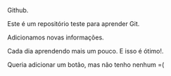 Github.

Este é um repositório teste para aprender Git.

Adicionamos novas informações.

Cada dia aprendendo mais um pouco. E isso é ótimo!.

Queria adicionar um botão, mas não tenho nenhum =(
